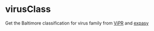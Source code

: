# virusClass
Get the Baltimore classification for virus family from [ViPR](https://www.viprbrc.org/brc/vipr_allSpecies_search.spg?method=SubmitForm&decorator=vipr) and [expasy](https://viralzone.expasy.org/)

